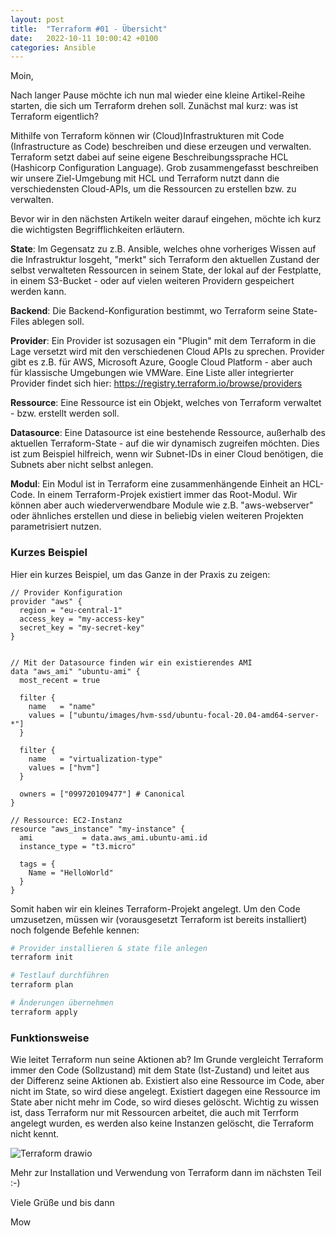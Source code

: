 ```yaml
---
layout: post
title:  "Terraform #01 - Übersicht"
date:   2022-10-11 10:00:42 +0100
categories: Ansible
---
```


Moin,

Nach langer Pause möchte ich nun mal wieder eine kleine Artikel-Reihe starten, die sich um Terraform drehen soll. Zunächst mal kurz: was ist Terraform eigentlich?

Mithilfe von Terraform können wir (Cloud)Infrastrukturen mit Code (Infrastructure as Code) beschreiben und diese erzeugen und verwalten. Terraform setzt dabei auf seine eigene Beschreibungssprache HCL (Hashicorp Configuration Language). Grob zusammengefasst beschreiben wir unsere Ziel-Umgebung mit HCL und Terraform nutzt dann die verschiedensten Cloud-APIs, um die Ressourcen zu erstellen bzw. zu verwalten.

Bevor wir in den nächsten Artikeln weiter darauf eingehen, möchte ich kurz die wichtigsten Begrifflichkeiten erläutern.

<!-- excerpt-end -->

**State**: 
Im Gegensatz zu z.B. Ansible, welches ohne vorheriges Wissen auf die Infrastruktur losgeht, "merkt" sich Terraform den aktuellen Zustand der selbst verwalteten Ressourcen in seinem State, der lokal auf der Festplatte, in einem S3-Bucket - oder auf vielen weiteren Providern gespeichert werden kann.

**Backend**:
Die Backend-Konfiguration bestimmt, wo Terraform seine State-Files ablegen soll.

**Provider**:
Ein Provider ist sozusagen ein "Plugin" mit dem Terraform in die Lage versetzt wird mit den verschiedenen Cloud APIs zu sprechen. Provider gibt es z.B. für AWS, Microsoft Azure, Google Cloud Platform - aber auch für klassische Umgebungen wie VMWare. Eine Liste aller integrierter Provider findet sich hier:
https://registry.terraform.io/browse/providers

**Ressource**:
Eine Ressource ist ein Objekt, welches von Terraform verwaltet - bzw. erstellt werden soll. 

**Datasource**:
Eine Datasource ist eine bestehende Ressource, außerhalb des aktuellen Terraform-State - auf die wir dynamisch zugreifen möchten. Dies ist zum Beispiel hilfreich, wenn wir Subnet-IDs in einer Cloud benötigen, die Subnets aber nicht selbst anlegen. 

**Modul**:
Ein Modul ist in Terraform eine zusammenhängende Einheit an HCL-Code. In einem Terraform-Projek existiert immer das Root-Modul. Wir können aber auch wiederverwendbare Module wie z.B. "aws-webserver" oder ähnliches erstellen und diese in beliebig vielen weiteren Projekten parametrisiert nutzen.

### Kurzes Beispiel
Hier ein kurzes Beispiel, um das Ganze in der Praxis zu zeigen:

```HCL
// Provider Konfiguration
provider "aws" {
  region = "eu-central-1"
  access_key = "my-access-key"
  secret_key = "my-secret-key"
}


// Mit der Datasource finden wir ein existierendes AMI
data "aws_ami" "ubuntu-ami" {
  most_recent = true

  filter {
    name   = "name"
    values = ["ubuntu/images/hvm-ssd/ubuntu-focal-20.04-amd64-server-*"]
  }

  filter {
    name   = "virtualization-type"
    values = ["hvm"]
  }

  owners = ["099720109477"] # Canonical
}

// Ressource: EC2-Instanz
resource "aws_instance" "my-instance" {
  ami           = data.aws_ami.ubuntu-ami.id
  instance_type = "t3.micro"

  tags = {
    Name = "HelloWorld"
  }
}
```

Somit haben wir ein kleines Terraform-Projekt angelegt. Um den Code umzusetzen, müssen wir (vorausgesetzt Terraform ist bereits installiert) noch folgende Befehle kennen:

```bash
# Provider installieren & state file anlegen
terraform init
```
```bash
# Testlauf durchführen 
terraform plan
```
```bash
# Änderungen übernehmen
terraform apply
```

### Funktionsweise

Wie leitet Terraform nun seine Aktionen ab? Im Grunde vergleicht Terraform immer den Code (Sollzustand) mit dem State (Ist-Zustand) und leitet aus der Differenz seine Aktionen ab. Existiert also eine Ressource im Code, aber nicht im State, so wird diese angelegt. Existiert dagegen eine Ressource im State aber nicht mehr im Code, so wird dieses gelöscht. Wichtig zu wissen ist, dass Terraform nur mit Ressourcen arbeitet, die auch mit Terrform angelegt wurden, es werden also keine Instanzen gelöscht, die Terraform nicht kennt.


![Terraform drawio](https://user-images.githubusercontent.com/68634232/195307435-57060ae8-f460-4eb8-bb85-a129ec105dd1.png)


Mehr zur Installation und Verwendung von Terraform dann im nächsten Teil :-)

Viele Grüße und bis dann

Mow
